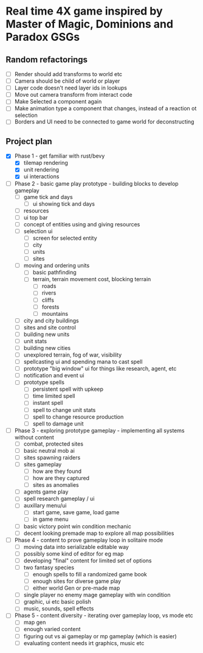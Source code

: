 # Real time 4X game inspired by Master of Magic, Dominions and Paradox GSGs

## Random refactorings

- [ ] Render should add transforms to world etc
- [ ] Camera should be child of world or player
- [ ] Layer code doesn't need layer ids in lookups
- [ ] Move out camera transform from interact code
- [ ] Make Selected a component again
- [ ] Make animation type a component that changes, instead of a reaction ot selection
- [ ] Borders and UI need to be connected to game world for deconstructing

## Project plan

- [x] Phase 1 - get familiar with rust/bevy
  - [x] tilemap rendering
  - [x] unit rendering
  - [x] ui interactions
- [ ] Phase 2 - basic game play prototype - building blocks to develop gameplay
  - [ ] game tick and days
    - [ ] ui showing tick and days
  - [ ] resources
  - [ ] ui top bar
  - [ ] concept of entities using and giving resources
  - [ ] selection ui
    - [ ] screen for selected entity
    - [ ] city
    - [ ] units
    - [ ] sites
  - [ ] moving and ordering units
    - [ ] basic pathfinding
    - [ ] terrain, terrain movement cost, blocking terrain
      - [ ] roads
      - [ ] rivers
      - [ ] cliffs
      - [ ] forests
      - [ ] mountains
  - [ ] city and city buildings
  - [ ] sites and site control
  - [ ] building new units
  - [ ] unit stats
  - [ ] building new cities
  - [ ] unexplored terrain, fog of war, visibility
  - [ ] spellcasting ui and spending mana to cast spell
  - [ ] prototype "big window" ui for things like research, agent, etc
  - [ ] notification and event ui
  - [ ] prototype spells
    - [ ] persistent spell with upkeep
    - [ ] time limited spell
    - [ ] instant spell
    - [ ] spell to change unit stats
    - [ ] spell to change resource production
    - [ ] spell to damage unit
- [ ] Phase 3 - exploring prototype gameplay - implementing all systems without content
  - [ ] combat, protected sites
  - [ ] basic neutral mob ai
  - [ ] sites spawning raiders
  - [ ] sites gameplay
    - [ ] how are they found
    - [ ] how are they captured
    - [ ] sites as anomalies
  - [ ] agents game play
  - [ ] spell research gameplay / ui
  - [ ] auxillary menu/ui
    - [ ] start game, save game, load game
    - [ ] in game menu
  - [ ] basic victory point win condition mechanic
  - [ ] decent looking premade map to explore all map possibilities
- [ ] Phase 4 - content to prove gameplay loop in solitaire mode
  - [ ] moving data into serializable editable way
  - [ ] possibly some kind of editor for eg map
  - [ ] developing "final" content for limited set of options
  - [ ] two fantasy species
    - [ ] enough spells to fill a randomized game book
    - [ ] enough sites for diverse game play
    - [ ] either world Gen or pre-made map
  - [ ] single player no enemy mage gameplay with win condition
  - [ ] graphic, ui etc basic polish
  - [ ] music, sounds, spell effects
- [ ] Phase 5 - content diversity - iterating over gameplay loop, vs mode etc
  - [ ] map gen
  - [ ] enough varied content
  - [ ] figuring out vs ai gameplay or mp gameplay (which is easier)
  - [ ] evaluating content needs irt graphics, music etc
